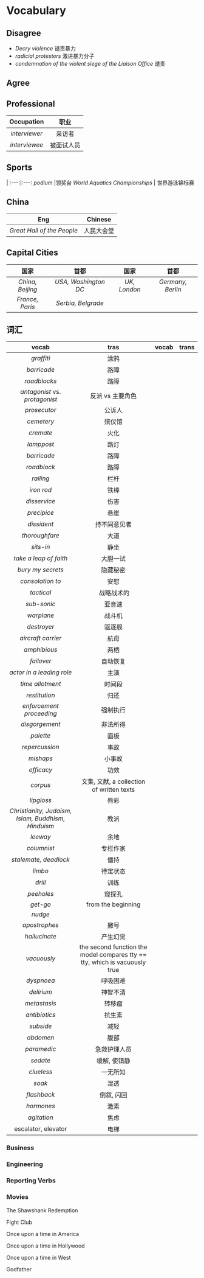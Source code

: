 # Vocabulary 

## Disagree
- _Decry violence_ 谴责暴力
- _radicial protesters_ 激进暴力分子
- _condemnation of the violent siege of the Liaison Office_ 谴责

## Agree


## Professional 
Occupation|职业
:---:|:---:
_interviewer_ | 采访者 
_interviewee_ | 被面试人员 

## Sports
|
:---:|:---:
_podium_ |领奖台 
_World Aquatics Championships_ | 世界游泳锦标赛

## China
Eng|Chinese
:---:|:---:
_Great Hall of the People_ | 人民大会堂

## Capital Cities
国家|首都|国家|首都
:---:|:---:|:---:|:---:
_China, Beijing_|_USA, Washington DC_ |_UK, London_|_Germany, Berlin_
_France, Paris_|_Serbia, Belgrade_|


## 词汇

vocab|tras|vocab|trans
:---:|:---:|:---:|:---:
_graffiti_ |涂鸦| | 
_barricade_ |路障
_roadblocks_ |路障
_antagonist_ vs. _protagonist_ |反派 vs 主要角色
_prosecutor_ |公诉人
_cemetery_ |殡仪馆
_cremate_ |火化
_lamppost_ |路灯
_barricade_ |路障
_roadblock_ |路障
_railing_ |栏杆
_iron rod_ |铁棒 
_disservice_|伤害
_precipice_|悬崖
_dissident_|持不同意见者
_thoroughfare_|大道
_sits-in_|静坐
_take a leap of faith_|大胆一试
_bury my secrets_|隐藏秘密
_consolation to_ |安慰
_tactical_| 战略战术的
_sub-sonic_|亚音速
_warplane_|战斗机
_destroyer_|驱逐舰
_aircraft carrier_|航母
_amphibious_|两栖
_failover_|自动恢复
_actor in a leading role_|主演
_time allotment_|时间段
_restitution_|归还
_enforcement proceeding_|强制执行
_disgorgement_|非法所得
_palette_|面板
_repercussion_|事故
_mishaps_|小事故
_efficacy_|功效
_corpus_|文集, 文献, a collection of written texts
_lipgloss_|唇彩
_Christianity, Judaism, Islam, Buddhism, Hinduism_|教派
_leeway_| 余地
_columnist_|专栏作家
_stalemate, deadlock_ | 僵持
_limbo_|待定状态
_drill_|训练
_peeholes_|窥探孔
_get-go_|from the beginning
_nudge_|
_apostrophes_|撇号
_hallucinate_|产生幻觉
_vacuously_| the second function the model compares tty == tty, which is vacuously true
_dyspnoea_|呼吸困难
_delirium_|神智不清
_metastasis_|转移瘤
_antibiotics_|抗生素
_subside_|减轻
_abdomen_|腹部
_paramedic_|急救护理人员
_sedate_|缓解, 使镇静
_clueless_|一无所知
_soak_|湿透
_flashback_|倒叙, 闪回
_hormones_|激素
_agitation_|焦虑
escalator, elevator|电梯


### Business 

### Engineering

### Reporting Verbs

### Movies
The Shawshank Redemption

Fight Club

Once upon a time in America

Once upon a time in Hollywood

Once upon a time in West

Godfather




